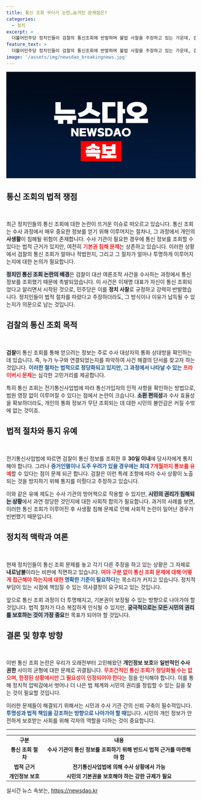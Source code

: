 ```yaml
---
title: 통신 조회 무더기 논란…숨겨진 문제점은?
categories:
  - 정치
excerpt: >
  더불어민주당 정치인들이 검찰의 통신조회에 반발하며 불법 사찰을 주장하고 있는 가운데, 검찰은 적법한 절차로 대응하고 있습니다. 양측의 갈등과 법적 쟁점이 격화되고 있습니다. 클릭해 더 깊은 내용을 확인하세요!
feature_text: >
  더불어민주당 정치인들이 검찰의 통신조회에 반발하며 불법 사찰을 주장하고 있는 가운데, 검찰은 적법한 절차로 대응하고 있습니다. 양측의 갈등과 법적 쟁점이 격화되고 있습니다. 클릭해 더 깊은 내용을 확인하세요!
image: '/assets/img/newsdao_breakingnews.jpg'
---
```


<p><img src="/assets/img/newsdao_breakingnews.jpg" alt="firstkoreanews 속보" /></p>

<h2 data-ke-size="size26">통신 조회의 법적 쟁점</h2>

<p data-ke-size="size16">&nbsp;</p>

<p>최근 정치인들의 통신 조회에 대한 논란이 뜨거운 이슈로 떠오르고 있습니다. 통신 조회는 수사 과정에서 매우 중요한 정보를 얻기 위해 이루어지는 절차나, 그 과정에서 개인의 <b>사생활</b>이 침해될 위험이 존재합니다. 수사 기관이 필요한 경우에 통신 정보를 조회할 수 있다는 법적 근거가 있지만, 여전히 <b><span style="color: #ee2323;">기본권 침해 문제</span></b>는 상존하고 있습니다. 이러한 상황에서 검찰의 통신 조회가 얼마나 적법한지, 그리고 그 절차가 얼마나 투명하게 이루어지는지에 대한 논의가 필요합니다.</p>

<p><b><span style="background-color: #21538527;">정치인 통신 조회 논란의 배경</span></b>은 검찰이 대선 여론조작 사건을 수사하는 과정에서 통신 정보를 조회했기 때문에 촉발되었습니다. 이 사건은 이재명 대표가 자신이 통신 조회되었다고 알리면서 시작된 것으로, 민주당은 이를 <b>정치 사찰</b>로 규정하고 강력히 반발했습니다. 정치인들이 법적 절차를 따랐다고 주장하더라도, 그 방식이나 이유가 납득될 수 있는지가 의문으로 남는 것입니다.</p>

<h2 data-ke-size="size26">검찰의 통신 조회 목적</h2>

<p data-ke-size="size16">&nbsp;</p>

<p><b>검찰</b>이 통신 조회를 통해 얻으려는 정보는 주로 수사 대상자의 통화 상대방을 확인하는 데 있습니다. 즉, 누가 누구와 연결되었는지를 파악하여 사건 해결의 단서를 찾고자 하는 것입니다. <b><span style="color: #1a5490;">이러한 절차는 법적으로 정당화되고 있지만, 그 과정에서 나타날 수 있는 <span style="color: #ee2323;">프라이버시 문제</span></b>는 심각한 고민거리를 제공합니다.</p>

<p>특히 통신 조회는 전기통신사업법에 따라 통신가입자의 인적 사항을 확인하는 방법으로, 법원 영장 없이 이루어질 수 있다는 점에서 논란이 크습니다. <b><span style="background-color: #21538527;">소환 편의성</span></b>과 수사 효율성을 확보하더라도, 개인의 통화 정보가 무단 조회되는 데 대한 시민의 불안감은 커질 수밖에 없는 것이죠.</p>

<h2 data-ke-size="size26">법적 절차와 통지 유예</h2>

<p data-ke-size="size16">&nbsp;</p>

<p>전기통신사업법에 따르면 검찰이 통신 정보를 조회한 후 <b>30일 이내</b>에 당사자에게 통지해야 합니다. 그러나 <b><span style="color: #1a5490;">증거인멸이나 도주 우려가 있을 경우에는 최대 <span style="color: #ee2323;">7개월까지 통보를 유예</span></span></b>할 수 있다는 점이 문제 되곤 합니다. 검찰은 이런 특례 조항에 따라 수사 상황이 노출되는 것을 방지하기 위해 통지를 미뤘다고 주장하고 있습니다.</p>

<p>이와 같은 유예 제도는 수사 기관의 방어책으로 작용할 수 있지만, <b><span style="background-color: #21538527;">시민의 권리가 침해되는 상황</span></b>에서 과연 정당한 것인지에 대한 사회적 합의가 필요합니다. 과거의 사례를 보면, 이러한 통신 조회가 이루어진 후 사생활 침해 문제로 인해 사회적 논란이 일어난 경우가 빈번했기 때문입니다.</p>

<h2 data-ke-size="size26">정치적 맥락과 여론</h2>

<p data-ke-size="size16">&nbsp;</p>

<p>현재 정치인들이 통신 조회 문제를 놓고 각기 다른 주장을 하고 있는 상황은 그 자체로 <b>내로남불</b>이라는 비판에 직면하고 있습니다. <b><span style="color: #ee2323;">여야 구분 없이 통신 조회 문제에 대해 어떻게 접근해야 하는지에 대한 <span style="color: #1a5490;">명확한 기준이 필요하다</span></span></b>는 목소리가 커지고 있습니다. 정치적 부담이 있는 시점에 책임질 수 있는 의사결정이 요구되고 있는 것입니다.</p>

<p>앞으로 통신 조회 과정이 더 투명해지고, 기본권이 보장될 수 있는 방향으로 나아가야 할 것입니다. 법적 절차가 다소 복잡하게 인식될 수 있지만, <b><span style="background-color: #21538527;">궁극적으로는 모든 시민의 권리를 보호하는 것이 가장 중요</span></b>한 목표가 되어야 할 것입니다.</p>

<h2 data-ke-size="size26">결론 및 향후 방향</h2>

<p data-ke-size="size16">&nbsp;</p>

<p>이번 통신 조회 논란은 우리가 오래전부터 고민해왔던 <b>개인정보 보호</b>와 <b>일반적인 수사 권한</b> 사이의 균형에 대한 문제로 귀결됩니다. <b><span style="color: #ee2323;">무조건적인 통신 조회가 정당화될 수는 없으며, 한정된 상황에서만 그 필요성이 인정되어야 한다</span></b>는 점을 인식해야 합니다. 이를 통해 정치적 압박감에서 벗어나 더 나은 법 체계와 시민의 권리를 정립할 수 있는 길을 찾는 것이 필요할 것입니다.</p>

<p>이러한 문제들이 해결되기 위해서는 시민과 수사 기관 간의 신뢰 구축이 필수적입니다. <b><span style="color: #1a5490;">투명성과 법적 책임을 강조하는 방향으로 나아가야 할 때</span></b>입니다. 시민의 개인 정보가 안전하게 보호받는 사회를 위해 각자의 역할을 다하는 것이 중요합니다.</p>

<p data-ke-size="size16"></p>

<hr>

<table style="width: 100%; border-collapse: collapse;">
    <tr>
        <td style="text-align: center; height: 17px;"><b>구분</b></td>
        <td style="text-align: center; height: 17px;"><b>내용</b></td>
    </tr>
    <tr>
        <td style="text-align: center; height: 17px;"><b>통신 조회 절차</b></td>
        <td style="text-align: center; height: 17px;"><b>수사 기관이 통신 정보를 조회하기 위해 반드시 법적 근거를 마련해야 함</b></td>
    </tr>
    <tr>
        <td style="text-align: center; height: 17px;"><b>법적 근거</b></td>
        <td style="text-align: center; height: 17px;"><b>전기통신사업법에 의해 수사 상황에서 가능</b></td>
    </tr>
    <tr>
        <td style="text-align: center; height: 17px;"><b>개인정보 보호</b></td>
        <td style="text-align: center; height: 17px;"><b>시민의 기본권을 보호해야 하는 강한 규제가 필요</b></td>
    </tr>
</table>

<p data-ke-size="size16"></p>
실시간 뉴스 속보는, <a href="https://newsdao.kr" rel="dofollow">https://newsdao.kr</a>


